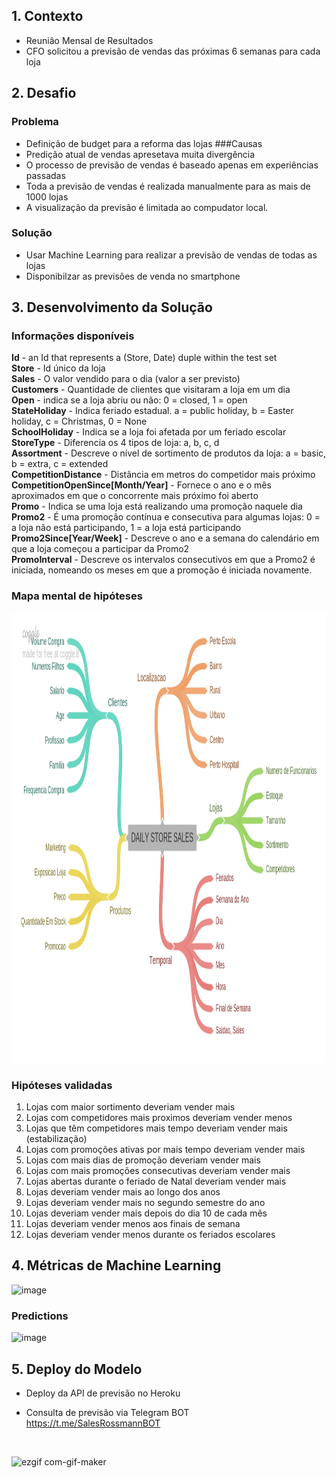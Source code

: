 ## 1. Contexto
- Reunião Mensal de Resultados
- CFO solicitou a previsão de vendas das próximas 6 semanas para cada loja
## 2. Desafio
### Problema
- Definição de budget para a reforma das lojas
###Causas
- Predição atual de vendas apresetava muita divergência
- O processo de previsão de vendas é baseado apenas em experiências passadas
- Toda a previsão de vendas é realizada manualmente para as mais de 1000 lojas
- A visualização da previsão é limitada ao compudator local.
### Solução
- Usar Machine Learning para realizar a previsão de vendas de todas as lojas
- Disponibilzar as previsões de venda no smartphone

## 3. Desenvolvimento da Solução

### Informações disponíveis

<strong>Id</strong> - an Id that represents a (Store, Date) duple within the test set <br>
<strong>Store</strong> - Id único da loja <br>
<strong>Sales</strong> - O valor vendido para o dia (valor a ser previsto) <br>
<strong>Customers</strong> - Quantidade de clientes que visitaram a loja em um dia <br>
<strong>Open</strong> - indica se a loja abriu ou não: 0 = closed, 1 = open <br>
<strong>StateHoliday</strong> - Indica feriado estadual.  a = public holiday, b = Easter holiday, c = Christmas, 0 = None <br>
<strong>SchoolHoliday</strong> - Indica se a loja foi afetada por um feriado escolar <br>
<strong>StoreType</strong> - Diferencia os 4 tipos de loja: a, b, c, d <br>
<strong>Assortment</strong> - Descreve o nível de sortimento de produtos da loja: a = basic, b = extra, c = extended <br>
<strong>CompetitionDistance</strong> - Distância em metros do competidor mais próximo <br>
<strong>CompetitionOpenSince[Month/Year]</strong> - Fornece o ano e o mês aproximados em que o concorrente mais próximo foi aberto <br>
<strong>Promo</strong> - Indica se uma loja está realizando uma promoção naquele dia <br>
<strong>Promo2</strong> - É uma promoção contínua e consecutiva para algumas lojas: 0 = a loja não está participando, 1 = a loja está participando <br>
<strong>Promo2Since[Year/Week]</strong> - Descreve o ano e a semana do calendário em que a loja começou a participar da Promo2 <br>
<strong>PromoInterval</strong> - Descreve os intervalos consecutivos em que a Promo2 é iniciada, nomeando os meses em que a promoção é iniciada novamente. <br>

### Mapa mental de hipóteses
<img src="/img/MindMapHypothesis.png" alt="Hypothesis" style="height: 720px; width:1366px;"/>

### Hipóteses validadas

1. Lojas com maior sortimento deveriam vender mais
2. Lojas com competidores mais proximos deveriam vender menos
3. Lojas que têm competidores mais tempo deveriam vender mais (estabilização)
4. Lojas com promoções ativas por mais tempo deveriam vender mais
5. Lojas com mais dias de promoção deveriam vender mais
6. Lojas com mais promoções consecutivas deveriam vender mais
7. Lojas abertas durante o feriado de Natal deveriam vender mais
8. Lojas deveriam vender mais ao longo dos anos
9. Lojas deveriam vender mais no segundo semestre do ano
10. Lojas deveriam vender mais depois do dia 10 de cada mês
11. Lojas deveriam vender menos aos finais de semana
12. Lojas deveriam vender menos durante os feriados escolares

## 4. Métricas de Machine Learning 

![image](https://user-images.githubusercontent.com/64989931/155896420-9d2bbcd2-beb1-4035-a874-b85e62253bf0.png)

### Predictions 
![image](https://user-images.githubusercontent.com/64989931/155896416-2b2f95e9-a21a-4065-9160-22056720bc04.png)


## 5. Deploy do Modelo
- Deploy da API de previsão no Heroku 

- Consulta de previsão via Telegram BOT <br>
https://t.me/SalesRossmannBOT <br>
<br>

![ezgif com-gif-maker](https://user-images.githubusercontent.com/64989931/155896886-018fccfe-2258-4493-a62d-36a837fd5747.gif)


